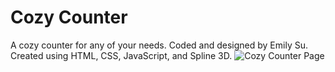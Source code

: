 # Cozy Counter
A cozy counter for any of your needs. Coded and designed by Emily Su. Created using HTML, CSS, JavaScript, and Spline 3D.
![Cozy Counter Page](./src/imgs/page.png)
